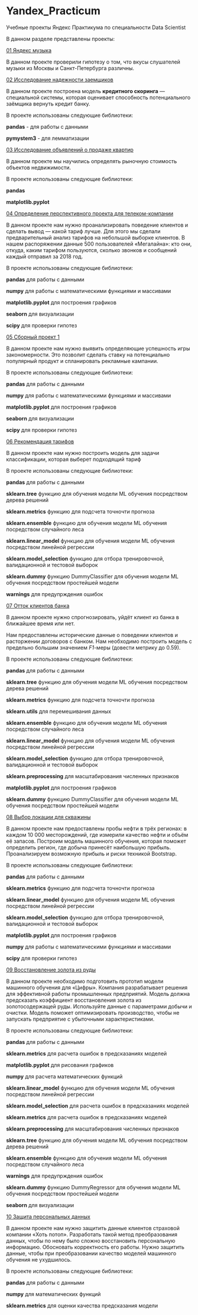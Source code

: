 # Yandex_Practicum

Учебные проекты Яндекс Практикума по специальности Data Scientist

В данном разделе представлены проекты:

[01 Яндекс музыка](https://github.com/DEDMOPO3PEAHIMATOP/Yandex_Practicum/blob/main/01_%D0%AF%D0%BD%D0%B4%D0%B5%D0%BA%D1%81_%D0%9C%D1%83%D0%B7%D1%8B%D0%BA%D0%B0.ipynb)

В данном проекте проверили гипотезу о том, что вкусы слушателей музыки из Москвы и Санкт-Петербурга различны.

[02 Исследование надежности заемщиков](https://github.com/DEDMOPO3PEAHIMATOP/Yandex_Practicum/blob/main/02_%D0%98%D1%81%D1%81%D0%BB%D0%B5%D0%B4%D0%BE%D0%B2%D0%B0%D0%BD%D0%B8%D0%B5_%D0%BD%D0%B0%D0%B4%D1%91%D0%B6%D0%BD%D0%BE%D1%81%D1%82%D0%B8_%D0%B7%D0%B0%D1%91%D0%BC%D1%89%D0%B8%D0%BA%D0%BE%D0%B2.ipynb)

В данном проекте построена модель **кредитного скоринга** — специальной системы, которая оценивает способность потенциального заёмщика вернуть кредит банку.

В проекте использованы следующие библиотеки:

<b>pandas</b> - для работы с данными

<b>pymystem3</b> - для лемматизации

[03 Исследование объявлений о продаже квартир](https://github.com/DEDMOPO3PEAHIMATOP/Yandex_Practicum/blob/main/03_%D0%98%D1%81%D1%81%D0%BB%D0%B5%D0%B4%D0%BE%D0%B2%D0%B0%D0%BD%D0%B8%D0%B5_%D0%BE%D0%B1%D1%8A%D1%8F%D0%B2%D0%BB%D0%B5%D0%BD%D0%B8%D0%B9_%D0%BE_%D0%BF%D1%80%D0%BE%D0%B4%D0%B0%D0%B6%D0%B5_%D0%BA%D0%B2%D0%B0%D1%80%D1%82%D0%B8%D1%80.ipynb)

В данном проекте мы научились определять рыночную стоимость объектов недвижимости.

В проекте использованы следующие библиотеки:

<b>pandas</b>

<b>matplotlib.pyplot</b>

[04 Определение перспективного проекта для телеком-компании](https://github.com/DEDMOPO3PEAHIMATOP/Yandex_Practicum/blob/main/04_%D0%9E%D0%BF%D1%80%D0%B5%D0%B4%D0%B5%D0%BB%D0%B5%D0%BD%D0%B8%D0%B5_%D0%BF%D0%B5%D1%80%D1%81%D0%BF%D0%B5%D0%BA%D1%82%D0%B8%D0%B2%D0%BD%D0%BE%D0%B3%D0%BE_%D0%BF%D1%80%D0%BE%D0%B5%D0%BA%D1%82%D0%B0_%D0%B4%D0%BB%D1%8F_%D1%82%D0%B5%D0%BB%D0%B5%D0%BA%D0%BE%D0%BC-%D0%BA%D0%BE%D0%BC%D0%BF%D0%B0%D0%BD%D0%B8%D0%B8.ipynb)

В данном проекте нам нужно проанализировать поведение клиентов и сделать вывод — какой тариф лучше. Для этого мы сделали предварительный анализ тарифов на небольшой выборке клиентов. В нашем распоряжении данные 500 пользователей «Мегалайна»: кто они, откуда, каким тарифом пользуются, сколько звонков и сообщений каждый отправил за 2018 год.

В проекте использованы следующие библиотеки:

<b>pandas</b> для работы с данными

<b>numpy</b> для работы с математическими функциями и массивами

<b>matplotlib.pyplot</b> для построения графиков

<b>seaborn</b> для визуализации

<b>scipy</b> для проверки гипотез

[05 Сборный проект 1](https://github.com/DEDMOPO3PEAHIMATOP/Yandex_Practicum/blob/main/05_%D0%A1%D0%B1%D0%BE%D1%80%D0%BD%D1%8B%D0%B9_%D0%BF%D1%80%D0%BE%D0%B5%D0%BA%D1%82_1.ipynb)

В данном проекте нам нужно выявить определяющие успешность игры закономерности. Это позволит сделать ставку на потенциально популярный продукт и спланировать рекламные кампании.

В проекте использованы следующие библиотеки:

<b>pandas</b> для работы с данными

<b>numpy</b> для работы с математическими функциями и массивами

<b>matplotlib.pyplot</b> для построения графиков

<b>seaborn</b> для визуализации

<b>scipy</b> для проверки гипотез

[06 Рекомендация тарифов](https://github.com/DEDMOPO3PEAHIMATOP/Yandex_Practicum/blob/main/06_%D0%A0%D0%B5%D0%BA%D0%BE%D0%BC%D0%B5%D0%BD%D0%B4%D0%B0%D1%86%D0%B8%D1%8F_%D1%82%D0%B0%D1%80%D0%B8%D1%84%D0%BE%D0%B2.ipynb)

В данном проекте нам нужно построить модель для задачи классификации, которая выберет подходящий тариф

В проекте использованы следующие библиотеки:

<b>pandas</b> для работы с данными

<b>sklearn.tree</b> функцию для обучения модели ML обучения посредством дерева решений

<b>sklearn.metrics</b> функцию для подсчета точночти прогноза

<b>sklearn.ensemble</b> функцию для обучения модели ML обучения посредством случайного леса

<b>sklearn.linear_model</b> функцию для обучения модели ML обучения посредством линейной регрессии

<b>sklearn.model_selection</b> функцию для отбора тренировочной, валидационной и тестовой выборок

<b>sklearn.dummy</b> функцию DummyClassifier для обучения модели ML обучения посредством проcтейшей модели

<b>warnings</b> для предупрждения ошибок

[07 Отток клиентов банка](https://github.com/DEDMOPO3PEAHIMATOP/Yandex_Practicum/blob/main/07_%D0%9E%D1%82%D1%82%D0%BE%D0%BA_%D0%BA%D0%BB%D0%B8%D0%B5%D0%BD%D1%82%D0%BE%D0%B2_%D0%B1%D0%B0%D0%BD%D0%BA%D0%B0.ipynb)

В данном проекте нужно спрогнозировать, уйдёт клиент из банка в ближайшее время или нет.

Нам предоставлены исторические данные о поведении клиентов и расторжении договоров с банком. Нам необходимо построить модель с предельно большим значением *F1*-меры (довести метрику до 0.59).

В проекте использованы следующие библиотеки:

<b>pandas</b> для работы с данными

<b>sklearn.tree</b> функцию для обучения модели ML обучения посредством дерева решений

<b>sklearn.metrics</b> функцию для подсчета точночти прогноза

<b>sklearn.utils</b> для перемешивания данных

<b>sklearn.ensemble</b> функцию для обучения модели ML обучения посредством случайного леса

<b>sklearn.linear_model</b> функцию для обучения модели ML обучения посредством линейной регрессии

<b>sklearn.model_selection</b> функцию для отбора тренировочной, валидационной и тестовой выборок

<b>sklearn.preprocessing</b> для масштабирования численных признаков

<b>matplotlib.pyplot</b> для построения графиков

<b>sklearn.dummy</b> функцию DummyClassifier для обучения модели ML обучения посредством проcтейшей модели

[08 Выбор локации для скважины](https://github.com/DEDMOPO3PEAHIMATOP/Yandex_Practicum/blob/main/08_%D0%92%D1%8B%D0%B1%D0%BE%D1%80_%D0%BB%D0%BE%D0%BA%D0%B0%D1%86%D0%B8%D0%B8_%D0%B4%D0%BB%D1%8F_%D1%81%D0%BA%D0%B2%D0%B0%D0%B6%D0%B8%D0%BD%D1%8B.ipynb)

В данном проекте нам предоставлены пробы нефти в трёх регионах: в каждом 10 000 месторождений, где измерили качество нефти и объём её запасов. Построим модель машинного обучения, которая поможет определить регион, где добыча принесёт наибольшую прибыль. Проанализируем возможную прибыль и риски техникой Bootstrap.

В проекте использованы следующие библиотеки:

<b>pandas</b> для работы с данными

<b>sklearn.metrics</b> функцию для подсчета точночти прогноза

<b>sklearn.linear_model</b> функцию для обучения модели ML обучения посредством линейной регрессии

<b>sklearn.model_selection</b> функцию для отбора тренировочной, валидационной и тестовой выборок

<b>matplotlib.pyplot</b> для построения графиков

<b>numpy</b> для работы с математическими функциями и массивами

<b>scipy</b> для проверки гипотез

[09 Восстановление золота из руды](https://github.com/DEDMOPO3PEAHIMATOP/Yandex_Practicum/blob/main/09_%D0%92%D0%BE%D1%81%D1%81%D1%82%D0%B0%D0%BD%D0%BE%D0%B2%D0%BB%D0%B5%D0%BD%D0%B8%D0%B5_%D0%B7%D0%BE%D0%BB%D0%BE%D1%82%D0%B0_%D0%B8%D0%B7_%D1%80%D1%83%D0%B4%D1%8B.ipynb)

В данном проекте необходимо подготовить прототип модели машинного обучения для «Цифры». Компания разрабатывает решения для эффективной работы промышленных предприятий.
Модель должна предсказать коэффициент восстановления золота из золотосодержащей руды. Используйте данные с параметрами добычи и очистки. 
Модель поможет оптимизировать производство, чтобы не запускать предприятие с убыточными характеристиками.

В проекте использованы следующие библиотеки:

<b>pandas</b> для работы с данными

<b>sklearn.metrics</b> для расчета ошибок в предсказаниях моделей

<b>matplotlib.pyplot</b> для рисования графиков

<b>numpy</b> для расчета математических функций

<b>sklearn.linear_model</b> функцию для обучения модели ML обучения посредством линейной регрессии

<b>sklearn.model_selection</b> для расчета ошибок в предсказаниях моделей

<b>sklearn.metrics</b> для расчета ошибок в предсказаниях моделей

<b>sklearn.preprocessing</b> для масштабирования численных признаков

<b>sklearn.tree</b> функцию для обучения модели ML обучения посредством дерева решений

<b>sklearn.ensemble</b> функцию для обучения модели ML обучения посредством случайного леса

<b>warnings</b> для предупрждения ошибок

<b>sklearn.dummy</b> функцию DummyRegressor для обучения модели ML обучения посредством проcтейшей модели

<b>seaborn</b> для визуализации

[10 Защита персональных данных](https://github.com/DEDMOPO3PEAHIMATOP/Yandex_Practicum/blob/main/10_%D0%97%D0%B0%D1%89%D0%B8%D1%82%D0%B0_%D0%BF%D0%B5%D1%80%D1%81%D0%BE%D0%BD%D0%B0%D0%BB%D1%8C%D0%BD%D1%8B%D1%85_%D0%B4%D0%B0%D0%BD%D0%BD%D1%8B%D1%85_%D0%BA%D0%BB%D0%B8%D0%B5%D0%BD%D1%82%D0%BE%D0%B2.ipynb)

В данном проекте нам нужно защитить данные клиентов страховой компании «Хоть потоп». Разработать такой метод преобразования данных, чтобы по нему было сложно восстановить персональную информацию. Обосновать корректность его работы. Нужно защитить данные, чтобы при преобразовании качество моделей машинного обучения не ухудшилось.

В проекте использованы следующие библиотеки:

<b>pandas</b> для работы с данными

<b>numpy</b> для математических функций

<b>sklearn.metrics</b> для оценки качества предсказания модели
